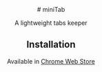 <div align=center>
<object data="https://raw.githubusercontent.com/hijack111/miniTab/master/images/icon.svg" type="image/svg+xml"></objdect>
</div>
# miniTab

A lightweight tabs keeper

## Installation

Available in [Chrome Web Store](https://chrome.google.com/webstore/detail/minitab/ojoahdaioinnmlepokcnndpkifopdccg)
